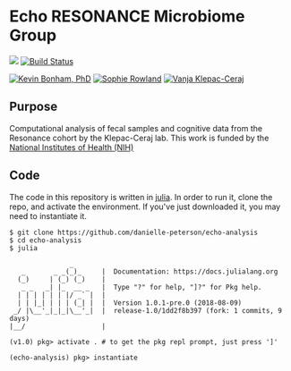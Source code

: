 # Echo RESONANCE Microbiome Group

[![](https://img.shields.io/badge/docs-dev-blue.svg)](https://USER_NAME.github.io/PACKAGE_NAME.jl/dev)
[![Build Status](https://travis-ci.org/Klepac-Ceraj-Lab/echo_analysis.svg?branch=master)](https://travis-ci.org/Klepac-Ceraj-Lab/echo_analysis)

[![Kevin Bonham, PhD](https://img.shields.io/badge/Author-Kevin%20Bonham%2C%20PhD-blueviolet)](http://nequals.me)
[![Sophie Rowland](https://img.shields.io/badge/Author-Sophie%20Rowland-blueviolet)](http://sophierowland.com/)
[![Vanja Klepac-Ceraj](https://img.shields.io/badge/Author-Vanja%20Klepec--Ceraj%2C%20PhD-blueviolet)](https://www.vkclab.com/)


## Purpose

Computational analysis of fecal samples and cognitive data from the Resonance cohort by the Klepac-Ceraj lab. This work is funded by the [National Institutes of Health (NIH)][1]

[1]: https://www.nih.gov/echo

## Code

The code in this repository is written in [julia][2].
In order to run it, clone the repo, and activate the environment. If you've just downloaded it, you may need to instantiate it.

[2]: https://julialang.org/

```
$ git clone https://github.com/danielle-peterson/echo-analysis
$ cd echo-analysis
$ julia

               _
   _       _ _(_)_     |  Documentation: https://docs.julialang.org
  (_)     | (_) (_)    |
   _ _   _| |_  __ _   |  Type "?" for help, "]?" for Pkg help.
  | | | | | | |/ _` |  |
  | | |_| | | | (_| |  |  Version 1.0.1-pre.0 (2018-08-09)
 _/ |\__'_|_|_|\__'_|  |  release-1.0/1dd2f8b397 (fork: 1 commits, 9 days)
|__/                   |

(v1.0) pkg> activate . # to get the pkg repl prompt, just press ']'

(echo-analysis) pkg> instantiate
```
